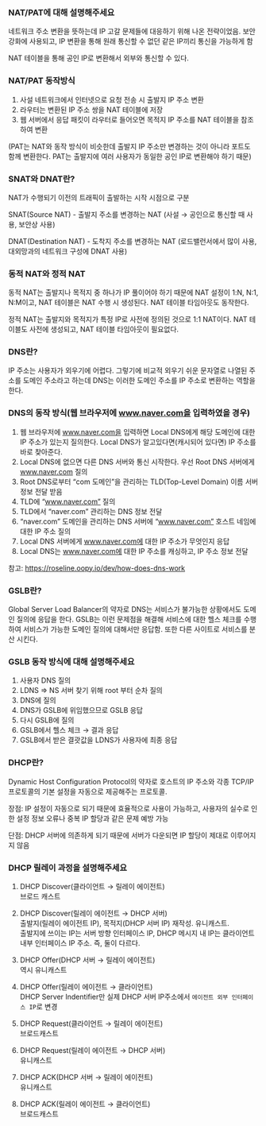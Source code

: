 ### NAT/PAT에 대해 설명해주세요

네트워크 주소 변환을 뜻하는데 IP 고갈 문제들에 대응하기 위해 나온 전략이었음. 보안 강화에 사용되고, IP 변환을 통해 원래 통신할 수 없던 같은 IP끼리 통신을 가능하게 함

NAT 테이블을 통해 공인 IP로 변환해서 외부와 통신할 수 있다.

### NAT/PAT 동작방식
1. 사설 네트워크에서 인터넷으로 요청 전송 시 출발지 IP 주소 변환
2. 라우터는 변환된 IP 주소 쌍을 NAT 테이블에 저장
3. 웹 서버에서 응답 패킷이 라우터로 들어오면 목적지 IP 주소를 NAT 테이블을 참조하여 변환

(PAT는 NAT와 동작 방식이 비슷한데 출발지 IP 주소만 변경하는 것이 아니라 포트도 함께 변환한다. PAT는 출발지에 여러 사용자가 동일한 공인 IP로 변환해야 하기 때문)

### SNAT와 DNAT란?
NAT가 수행되기 이전의 트래픽이 출발하는 시작 시점으로 구분

SNAT(Source NAT) - 출발지 주소를 변경하는 NAT (사설 → 공인으로 통신할 때 사용, 보안상 사용)

DNAT(Destination NAT) - 도착지 주소를 변경하는 NAT (로드밸런서에서 많이 사용, 대외망과의 네트워크 구성에 DNAT 사용)

### 동적 NAT와 정적 NAT   
동적 NAT는 출발지나 목적지 중 하나가 IP 풀이어야 하기 때문에 NAT 설정이 1:N, N:1, N:M이고, NAT 테이블은 NAT 수행 시 생성된다. NAT 테이블 타임아웃도 동작한다.

정적 NAT는 출발지와 목적지가 특정 IP로 사전에 정의된 것으로 1:1 NAT이다. NAT 테이블도 사전에 생성되고, NAT 테이블 타임아웃이 필요없다.

### DNS란?
IP 주소는 사용자가 외우기에 어렵다. 그렇기에 비교적 외우기 쉬운 문자열로 나열된 주소를 도메인 주소라고 하는데 DNS는 이러한 도메인 주소를 IP 주소로 변환하는 역할을 한다. 

### DNS의 동작 방식(웹 브라우저에 www.naver.com을 입력하였을 경우)
1. 웹 브라우저에 www.naver.com을 입력하면 Local DNS에게 해당 도메인에 대한 IP 주소가 있는지 질의한다. Local DNS가 알고있다면(캐시되어 있다면) IP 주소를 바로 찾아준다.
2.  Local DNS에 없으면 다른 DNS 서버와 통신 시작한다. 우선 Root DNS 서버에게 www.naver.com 질의
3. Root DNS로부터 “com 도메인”을 관리하는 TLD(Top-Level Domain) 이름 서버 정보 전달 받음
4. TLD에 “www.naver.com” 질의
5. TLD에서 “naver.com” 관리하는 DNS 정보 전달
6. “naver.com” 도메인을 관리하는 DNS 서버에 “www.naver.com” 호스트 네임에 대한 IP 주소 질의
7. Local DNS 서버에게 www.naver.com에 대한 IP 주소가 무엇인지 응답
8. Local DNS는 www.naver.com에 대한 IP 주소를 캐싱하고, IP 주소 정보 전달  

참고: https://roseline.oopy.io/dev/how-does-dns-work


### GSLB란?
Global Server Load Balancer의 약자로 DNS는 서비스가 불가능한 상황에서도 도메인 질의에 응답을 한다. GSLB는 이런 문제점을 해결해 서비스에 대한 헬스 체크를 수행하여 서비스가 가능한 도메인 질의에 대해서만 응답함. 또한 다른 사이트로 서비스를 분산 시킨다.

### GSLB 동작 방식에 대해 설명해주세요

1. 사용자 DNS 질의
2. LDNS ⇒ NS 서버 찾기 위해 root 부터 순차 질의
3. DNS에 질의
4. DNS가 GSLB에 위임했으므로 GSLB 응답
5. 다시 GSLB에 질의
6. GSLB에서 헬스 체크 → 결과 응답
7. GSLB에서 받은 결괏값을 LDNS가 사용자에 최종 응답

### DHCP란?
Dynamic Host Configuration Protocol의 약자로 호스트의 IP 주소와 각종 TCP/IP 프로토콜의 기본 설정을 자동으로 제공해주는 프로토콜. 

장점: IP 설정이 자동으로 되기 때문에 효율적으로 사용이 가능하고, 사용자의 실수로 인한 설정 정보 오류나 중복 IP 할당과 같은 문제 예방 가능

단점: DHCP 서버에 의존하게 되기 때문에 서버가 다운되면 IP 할당이 제대로 이루어지지 않음


### DHCP 릴레이 과정을 설명해주세요

1. DHCP Discover(클라이언트 → 릴레이 에이전트)  
    브로드 캐스트
 
2. DHCP Discover(릴레이 에이전트 → DHCP 서버)  
    출발지(릴레이 에이전트 IP), 목적지(DHCP 서버 IP) 재작성. 유니캐스트.  
    출발지에 쓰이는 IP는 서버 방향 인터페이스 IP, DHCP 메시지 내 IP는 클라이언트 내부 인터페이스 IP 주소. 즉, 둘이 다르다.
    
3. DHCP Offer(DHCP 서버 → 릴레이 에이전트)  
    역시 유니캐스트
    
4. DHCP Offer(릴레이 에이전트 → 클라이언트)  
    DHCP Server Indentifier만 실제 DHCP 서버 IP주소에서 `에이전트 외부 인터페이스 IP`로 변경
    
5. DHCP Request(클라이언트 → 릴레이 에이전트)  
    브로드캐스트
    
6. DHCP Request(릴레이 에이전트 → DHCP 서버)  
    유니캐스트
    
7. DHCP ACK(DHCP 서버 → 릴레이 에이전트)  
    유니캐스트
    
8. DHCP ACK(릴레이 에이전트 → 클라이언트)  
    브로드캐스트
